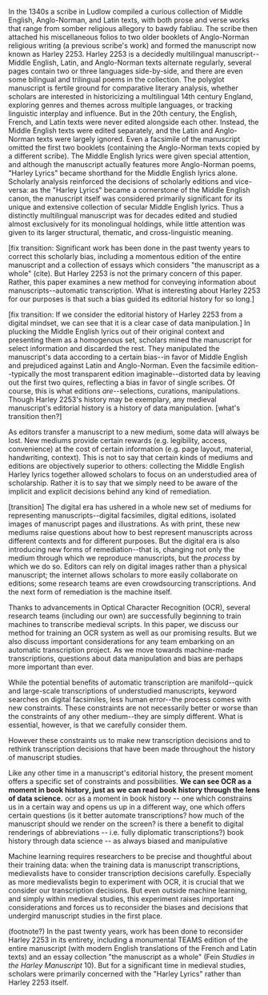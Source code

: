 In the 1340s a scribe in Ludlow compiled a curious collection of Middle English, Anglo-Norman, and Latin texts, with both prose and verse works that range from somber religious allegory to bawdy fabliau. The scribe then attached his miscellaneous folios to two older booklets of Anglo-Norman religious writing (a previous scribe's work) and formed the manuscript now known as Harley 2253. Harley 2253 is a decidedly multilingual manuscript--Middle English, Latin, and Anglo-Norman texts alternate regularly, several pages contain two or three languages side-by-side, and there are even some bilingual and trilingual poems in the collection. The polyglot manuscript is fertile ground for comparative literary analysis, whether scholars are interested in historicizing a multilingual 14th century England, exploring genres and themes across multiple languages, or tracking linguistic interplay and influence. But in the 20th century, the English, French, and Latin texts were never edited alongside each other. Instead, the Middle English texts were edited separately, and the Latin and Anglo-Norman texts were largely ignored. Even a facsimile of the manuscript omitted the first two booklets (containing the Anglo-Norman texts copied by a different scribe). The Middle English lyrics were given special attention, and although the manuscript actually features more Anglo-Norman poems, "Harley Lyrics" became shorthand for the Middle English lyrics alone. Scholarly analysis reinforced the decisions of scholarly editions and vice-versa: as the "Harley Lyrics" became a cornerstone of the Middle English canon, the manuscript itself was considered primarily significant for its unique and extensive collection of secular Middle English lyrics. Thus a distinctly multilingual manuscript was for decades edited and studied almost exclusively for its monolingual holdings, while little attention was given to its larger structural, thematic, and cross-linguistic meaning.


\[fix transition: Significant work has been done in the past twenty years to correct this scholarly bias, including a momentous edition of the entire manuscript and a collection of essays which considers "the manuscript as a whole" (cite). But Harley 2253 is not the primary concern of this paper. Rather, this paper examines a new method for conveying information about manuscripts--automatic transcription. What is interesting about Harley 2253 for our purposes is that such a bias guided its editorial history for so long.\]

\[fix transition: If we consider the editorial history of Harley 2253 from a digital mindset, we can see that it is a clear case of data manipulation.\] In plucking the Middle English lyrics out of their original context and presenting them as a homogenous set, scholars mined the manuscript for select information and discarded the rest. They manipulated the manuscript's data according to a certain bias--in favor of Middle English and prejudiced against Latin and Anglo-Norman. Even the facsimile edition--typically the most transparent edition imaginable--distorted data by leaving out the first two quires, reflecting a bias in favor of single scribes. Of course, this is what editions *are*--selections, curations, manipulations. Though Harley 2253's history may be exemplary, any medieval manuscript's editorial history is a history of data manipulation. \[what's transition then?\]

As editors transfer a manuscript to a new medium, some data will always be lost. New mediums provide certain rewards (e.g. legibility, access, convenience) at the cost of certain information (e.g. page layout, material, handwriting, context). This is not to say that certain kinds of mediums and editions are objectively superior to others: collecting the Middle English Harley lyrics together allowed scholars to focus on an understudied area of scholarship. Rather it is to say that we simply need to be aware of the implicit and explicit decisions behind any kind of remediation.

\[transition\] The digital era has ushered in a whole new set of mediums for representing manuscripts--digital facsimiles, digital editions, isolated images of manuscript pages and illustrations. As with print, these new mediums raise questions about how to best represent manuscripts across different contexts and for different purposes. But the digital era is also introducing new forms of remediation--that is, changing not only the medium through which we reproduce manuscripts, but the *process* by which we do so. Editors can rely on digital images rather than a physical manuscript; the internet allows scholars to more easily collaborate on editions; some research teams are even crowdsourcing transcriptions. And the next form of remediation is the machine itself.

Thanks to advancements in Optical Character Recognition (OCR), several research teams (including our own) are successfully beginning to train machines to transcribe medieval scripts. In this paper, we discuss our method for training an OCR system as well as our promising results. But we also discuss important considerations for any team embarking on an automatic transcription project. As we move towards machine-made transcriptions, questions about data manipulation and bias are perhaps more important than ever.

While the potential benefits of automatic transcription are manifold--quick and large-scale transcriptions of understudied manuscripts, keyword searches on digital facsimiles, less human error--the process comes with new constraints. These constraints are not necessarily better or worse than the constraints of any other medium--they are simply different. What is essential, however, is that we carefully consider them.

However these constraints us to make new transcription decisions and to rethink transcription decisions that have been made throughout the history of manuscript studies.

Like any other time in a manuscript's editorial history, the present moment offers a specific set of constraints and possibilities. **We can see OCR as a moment in book history, just as we can read book history through the lens of data science.**
ocr as a moment in book history -- one which constrains us in a certain way and opens us up in a different way, one which offers certain questions (is it better automate transcriptions? how much of the manuscript should we render on the screen? is there a benefit to digital renderings of abbreviations -- i.e. fully diplomatic transcriptions?)
book history through data science -- as always biased and manipulative

Machine learning requires researchers to be precise and thoughtful about their training data: when the training data is manuscript transcriptions, medievalists have to consider transcription decisions carefully. Especially as more medievalists begin to experiment with OCR, it is crucial that we consider our transcription decisions. But even outside machine learning, and simply within medieval studies, this experiment raises important considerations and forces us to reconsider the biases and decisions that undergird manuscript studies in the first place.

(footnote?) In the past twenty years, work has been done to reconsider Harley 2253 in its entirety, including a monumental TEAMS edition of the entire manuscript (with modern English translations of the French and Latin texts) and an essay collection "the manuscript as a whole" (Fein *Studies in the Harley Manuscript* 10). But for a significant time in medieval studies, scholars were primarily concerned with the "Harley Lyrics" rather than Harley 2253 itself.

